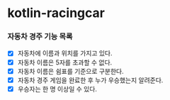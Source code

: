 # kotlin-racingcar

### 자동차 경주 기능 목록

- [x] 자동차에 이름과 위치를 가지고 있다.
- [x] 자동차 이름은 5자를 초과할 수 없다.
- [x] 자동차 이름은 쉼표를 기준으로 구분한다.
- [x] 자동차 경주 게임을 완료한 후 누가 우승했는지 알려준다.
- [x] 우승자는 한 명 이상일 수 있다.